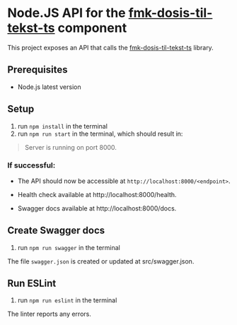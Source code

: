 # Node.JS API for the [fmk-dosis-til-tekst-ts](https://github.com/trifork/fmk-dosis-til-tekst-ts) component
This project exposes an API that calls the [fmk-dosis-til-tekst-ts](https://github.com/trifork/fmk-dosis-til-tekst-ts) library.

## Prerequisites
- Node.js latest version

## Setup
1. run `npm install` in the terminal
2. run `npm run start` in the terminal, which should result in:
> Server is running on port 8000.

### If successful:
- The API should now be accessible at `http://localhost:8000/<endpoint>`.

- Health check available at http://localhost:8000/health.

- Swagger docs available at http://localhost:8000/docs.

## Create Swagger docs
1. run `npm run swagger` in the terminal

The file `swagger.json` is created or updated at src/swagger.json.

## Run ESLint
1. run `npm run eslint` in the terminal

The linter reports any errors.
